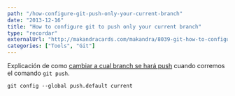 ```yaml
---
path: "/how-configure-git-push-only-your-current-branch"
date: "2013-12-16"
title: "How to configure git to push only your current branch"
type: "recordar"
externalUrl: "http://makandracards.com/makandra/8039-git-how-to-configure-git-to-push-only-your-current-branch"
categories: ["Tools", "Git"]
---
```


Explicación de como [cambiar a cual branch se hará push](http://makandracards.com/makandra/8039-git-how-to-configure-git-to-push-only-your-current-branch) cuando corremos el comando `git push`.

```
git config --global push.default current
```